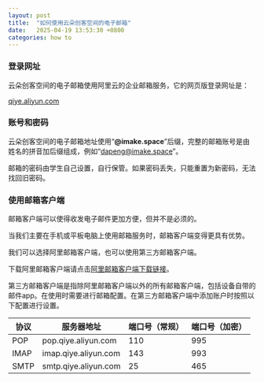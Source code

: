 ```yaml
---
layout: post
title:  "如何使用云朵创客空间的电子邮箱"
date:   2025-04-19 13:53:30 +0800
categories: how to
---
```


### 登录网址

云朵创客空间的电子邮箱使用阿里云的企业邮箱服务，它的网页版登录网址是：

[qiye.aliyun.com](https://qiye.aliyun.com)

### 账号和密码

云朵创客空间的电子邮箱地址使用“**@imake.space**”后缀，完整的邮箱账号是由姓名的拼音加后缀组成，例如“dapeng@imake.space”。

邮箱的密码由学生自己设置，自行保管。如果密码丢失，只能重置为新密码，无法找回旧密码。

### 使用邮箱客户端

邮箱客户端可以使得收发电子邮件更加方便，但并不是必须的。

当我们主要在手机或平板电脑上使用邮箱服务时，邮箱客户端变得更具有优势。

我们可以选择阿里邮箱客户端，也可以使用第三方邮箱客户端。

下载阿里邮箱客户端请点击[阿里邮箱客户端下载链接](https://mail.aliyun.com/mail-pages/download.html)。

第三方邮箱客户端是指除阿里邮箱客户端以外的所有邮箱客户端，包括设备自带的邮件app。在使用时需要进行邮箱配置。在第三方邮箱客户端中添加账户时按照以下配置进行设置。

|协议|服务器地址|端口号（常规）|端口号（加密）|
|---|---|---|---|
|POP |pop.qiye.aliyun.com |110|995|
|IMAP|imap.qiye.aliyun.com|143|993|
|SMTP|smtp.qiye.aliyun.com|25 |465|